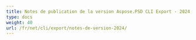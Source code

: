 ```yaml
---
title: Notes de publication de la version Aspose.PSD CLI Export - 2024
type: docs
weight: 40
url: /fr/net/cli/export/notes-de-version-2024/
---
```

